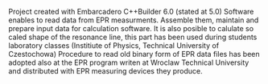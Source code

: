 Project created with Embarcadero C++Builder 6.0 (stated at 5.0)
Software enables to read data from EPR measurments. Assemble them, maintain and prepare input data for calculation software. 
It is also posible to calulate so caled shape of the resonance line, this part has been used during students laboratory classes (Institiute of Physics, Technical University of Czestochowa)
Procedure to read old binary form of EPR data files has been adopted also at the EPR program writen at Wroclaw Technical University and distributed with EPR measuring devices they produce. 
